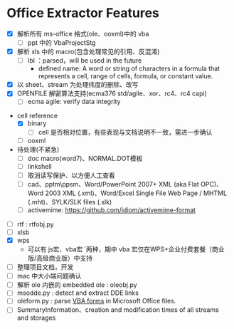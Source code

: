 # Office Extractor Features
- [x] 解析所有 ms-office 格式(ole、ooxml)中的 vba
  - [ ] ppt 中的 VbaProjectStg 
- [x] 解析 xls 中的 macro(包含处理常见的引用、反混淆)
  - [ ] lbl ：parsed，will be used in the future
    - defined name: A word or string of characters in a formula that represents a cell, range of cells, formula, or constant value.
- [x] 以 sheet、stream 为处理纬度的删除、改写
- [x] OPENFILE 解密算法支持(ecma376 std/agile、xor、rc4、rc4 capi)
  - [ ] ecma agile: verify data integrity
- cell reference
  - [x] binary
    - [ ] cell 是否相对位置，有些表现与文档说明不一致，需进一步确认
  - [ ] ooxml
- 待处理(不紧急)
  - [ ] doc macro(word7)、NORMAL.DOT模板
  - [ ] linkshell
  - [ ] 取消读写保护、以方便人工查看
  - [ ] cad、pptm\ppsm、Word/PowerPoint 2007+ XML (aka Flat OPC)、Word 2003 XML (.xml)、Word/Excel Single File Web Page / MHTML (.mht)、SYLK/SLK files (.slk)
  - [ ] activemime: https://github.com/idiom/activemime-format
- [ ] rtf : rtfobj.py
- [ ] xlsb 
- [x] wps
  - 可以有 js宏、vba宏 ˙两种，期中 vba 宏仅在WPS+企业付费套餐（商业版/高级商业版）中支持
- [ ] 整理项目文档，开发
- [ ] mac 中大小端问题确认
- [ ] 解析 ole 内嵌的 embedded ole : oleobj.py
- [ ] msodde.py : detect and extract DDE links
- [ ] oleform.py : parse [VBA forms](https://msdn.microsoft.com/en-us/library/office/cc313125%28v=office.12%29.aspx?f=255&MSPPError=-2147217396) in Microsoft Office files. 
- [ ] SummaryInformation、creation and modification times of all streams and storages
<!-- - [ ] pyxswf.py ：extract and analyze Flash objects (SWF) that may be embedded in  MS Office documents (e.g. Word, Excel) -->